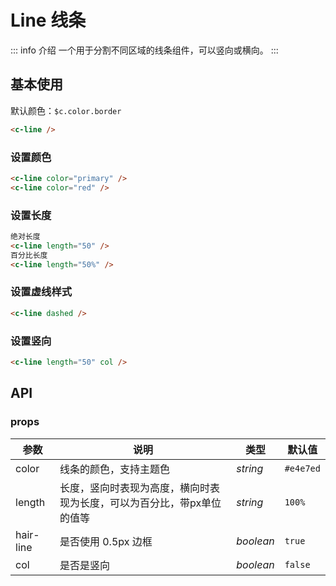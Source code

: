 # Line 线条
::: info 介绍
一个用于分割不同区域的线条组件，可以竖向或横向。
:::

## 基本使用

默认颜色：`$c.color.border`

```html
<c-line />
```

### 设置颜色

```html
<c-line color="primary" />
<c-line color="red" />
```

### 设置长度

```html
绝对长度
<c-line length="50" />
百分比长度
<c-line length="50%" />
```

### 设置虚线样式

```html
<c-line dashed />
```

### 设置竖向

```html
<c-line length="50" col />
```

## API

### props

| **参数**  | **说明**                                                     | **类型**  | **默认值** |
| --------- | ------------------------------------------------------------ | --------- | ---------- |
| color     | 线条的颜色，支持主题色                                       | *string*  | `#e4e7ed`  |
| length    | 长度，竖向时表现为高度，横向时表现为长度，可以为百分比，带px单位的值等 | *string*  | `100%`     |
| hair-line | 是否使用 0.5px 边框                                          | *boolean* | `true`     |
| col       | 是否是竖向                                                   | *boolean* | `false`    |

